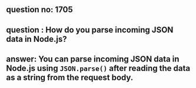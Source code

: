 
      
## question no: 1705

## question : How do you parse incoming JSON data in Node.js?

## answer: You can parse incoming JSON data in Node.js using `JSON.parse()` after reading the data as a string from the request body.
      